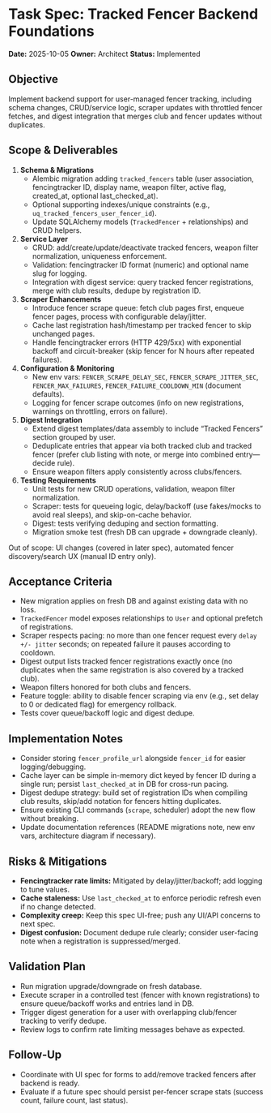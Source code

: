 # Task Spec: Tracked Fencer Backend Foundations
**Date:** 2025-10-05
**Owner:** Architect
**Status:** Implemented

## Objective
Implement backend support for user-managed fencer tracking, including schema changes, CRUD/service logic, scraper updates with throttled fencer fetches, and digest integration that merges club and fencer updates without duplicates.

## Scope & Deliverables
1. **Schema & Migrations**
   - Alembic migration adding `tracked_fencers` table (user association, fencingtracker ID, display name, weapon filter, active flag, created_at, optional last_checked_at).
   - Optional supporting indexes/unique constraints (e.g., `uq_tracked_fencers_user_fencer_id`).
   - Update SQLAlchemy models (`TrackedFencer` + relationships) and CRUD helpers.
2. **Service Layer**
   - CRUD: add/create/update/deactivate tracked fencers, weapon filter normalization, uniqueness enforcement.
   - Validation: fencingtracker ID format (numeric) and optional name slug for logging.
   - Integration with digest service: query tracked fencer registrations, merge with club results, dedupe by registration ID.
3. **Scraper Enhancements**
   - Introduce fencer scrape queue: fetch club pages first, enqueue fencer pages, process with configurable delay/jitter.
   - Cache last registration hash/timestamp per tracked fencer to skip unchanged pages.
   - Handle fencingtracker errors (HTTP 429/5xx) with exponential backoff and circuit-breaker (skip fencer for N hours after repeated failures).
4. **Configuration & Monitoring**
   - New env vars: `FENCER_SCRAPE_DELAY_SEC`, `FENCER_SCRAPE_JITTER_SEC`, `FENCER_MAX_FAILURES`, `FENCER_FAILURE_COOLDOWN_MIN` (document defaults).
   - Logging for fencer scrape outcomes (info on new registrations, warnings on throttling, errors on failure).
5. **Digest Integration**
   - Extend digest templates/data assembly to include “Tracked Fencers” section grouped by user.
   - Deduplicate entries that appear via both tracked club and tracked fencer (prefer club listing with note, or merge into combined entry—decide rule).
   - Ensure weapon filters apply consistently across clubs/fencers.
6. **Testing Requirements**
   - Unit tests for new CRUD operations, validation, weapon filter normalization.
   - Scraper: tests for queueing logic, delay/backoff (use fakes/mocks to avoid real sleeps), and skip-on-cache behavior.
   - Digest: tests verifying deduping and section formatting.
   - Migration smoke test (fresh DB can upgrade + downgrade cleanly).

Out of scope: UI changes (covered in later spec), automated fencer discovery/search UX (manual ID entry only).

## Acceptance Criteria
- New migration applies on fresh DB and against existing data with no loss.
- `TrackedFencer` model exposes relationships to `User` and optional prefetch of registrations.
- Scraper respects pacing: no more than one fencer request every `delay +/- jitter` seconds; on repeated failure it pauses according to cooldown.
- Digest output lists tracked fencer registrations exactly once (no duplicates when the same registration is also covered by a tracked club).
- Weapon filters honored for both clubs and fencers.
- Feature toggle: ability to disable fencer scraping via env (e.g., set delay to 0 or dedicated flag) for emergency rollback.
- Tests cover queue/backoff logic and digest dedupe.

## Implementation Notes
- Consider storing `fencer_profile_url` alongside `fencer_id` for easier logging/debugging.
- Cache layer can be simple in-memory dict keyed by fencer ID during a single run; persist `last_checked_at` in DB for cross-run pacing.
- Digest dedupe strategy: build set of registration IDs when compiling club results, skip/add notation for fencers hitting duplicates.
- Ensure existing CLI commands (`scrape`, scheduler) adopt the new flow without breaking.
- Update documentation references (README migrations note, new env vars, architecture diagram if necessary).

## Risks & Mitigations
- **Fencingtracker rate limits:** Mitigated by delay/jitter/backoff; add logging to tune values.
- **Cache staleness:** Use `last_checked_at` to enforce periodic refresh even if no change detected.
- **Complexity creep:** Keep this spec UI-free; push any UI/API concerns to next spec.
- **Digest confusion:** Document dedupe rule clearly; consider user-facing note when a registration is suppressed/merged.

## Validation Plan
- Run migration upgrade/downgrade on fresh database.
- Execute scraper in a controlled test (fencer with known registrations) to ensure queue/backoff works and entries land in DB.
- Trigger digest generation for a user with overlapping club/fencer tracking to verify dedupe.
- Review logs to confirm rate limiting messages behave as expected.

## Follow-Up
- Coordinate with UI spec for forms to add/remove tracked fencers after backend is ready.
- Evaluate if a future spec should persist per-fencer scrape stats (success count, failure count, last status).
